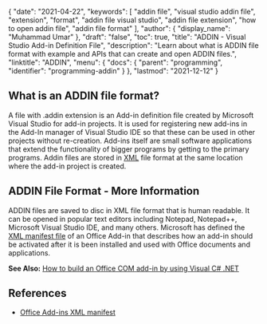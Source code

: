 {
  "date": "2021-04-22",
  "keywords": [
    "addin file",
    "visual studio addin file",
    "extension",
    "format",
    "addin file visual studio",
    "addin file extension",
    "how to open addin file",
    "addin file format"
  ],
  "author": {
    "display_name": "Muhammad Umar"
  },
  "draft": "false",
  "toc": true,
  "title": "ADDIN - Visual Studio Add-in Definition File",
  "description": "Learn about what is ADDIN file format with example and APIs that can create and open ADDIN files.",
  "linktitle": "ADDIN",
  "menu": {
    "docs": {
      "parent": "programming",
      "identifier": "programming-addin"
    }
  },
  "lastmod": "2021-12-12"
}

## What is an ADDIN file format?

A file with .addin extension is an Add-in definition file created by Microsoft Visual Studio for add-in projects. It is used for registering new add-ins in the Add-In manager of Visual Studio IDE so that these can be used in other projects without re-creation. Add-ins itself are small software applications that extend the functionality of bigger programs by getting to the primary programs. Addin files are stored in [XML](/web/xml/) file format at the same location where the add-in project is created.

## ADDIN File Format - More Information

ADDIN files are saved to disc in XML file format that is human readable. It can be opened in popular text editors including Notepad, Notepad++, Microsoft Visual Studio IDE, and many others. Microsoft has defined the [XML manifest file](https://learn.microsoft.com/en-us/office/dev/add-ins/develop/add-in-manifests?tabs=tabid-1) of an Office Add-in that describes how an add-in should be activated after it is been installed and used with Office documents and applications.

**See Also:** [How to build an Office COM add-in by using Visual C# .NET](https://learn.microsoft.com/en-us/previous-versions/office/troubleshoot/office-developer/office-com-add-in-using-visual-c)

## References

 * [Office Add-ins XML manifest](https://learn.microsoft.com/en-us/office/dev/add-ins/develop/add-in-manifests?tabs=tabid-1)
